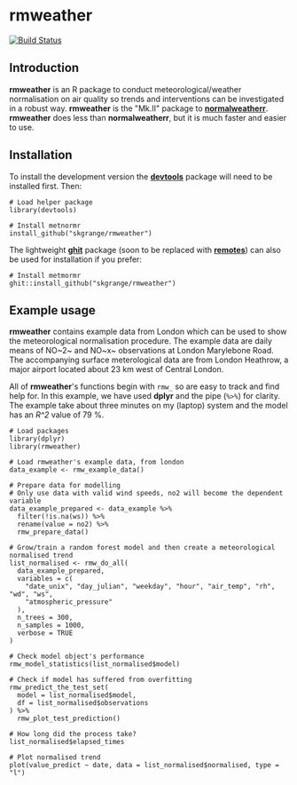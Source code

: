 # **rmweather**

[![Build Status](https://travis-ci.org/skgrange/rmweather.svg?branch=master)](https://travis-ci.org/skgrange/rmweather)

## Introduction

**rmweather** is an R package to conduct meteorological/weather normalisation on air quality so trends and interventions can be investigated in a robust way. **rmweather** is the "Mk.II" package to [**normalweatherr**](https://github.com/skgrange/normalweatherr). **rmweather** does less than **normalweatherr**, but it is much faster and easier to use. 

## Installation

To install the development version the [**devtools**](https://github.com/hadley/devtools) package will need to be installed first. Then:

```
# Load helper package
library(devtools)

# Install metnormr
install_github("skgrange/rmweather")
```

The lightweight [**ghit**](https://github.com/cloudyr/ghit) package (soon to be replaced with [**remotes**](https://github.com/r-lib/remotes)) can also be used for installation if you prefer: 

```
# Install metmormr
ghit::install_github("skgrange/rmweather")
```

## Example usage

**rmweather** contains example data from London which can be used to show the meteorological normalisation procedure. The example data are daily means of NO~2~ and NO~x~ observations at London Marylebone Road. The accompanying surface meterological data are from London Heathrow, a major airport located about 23 km west of Central London. 

All of **rmweather**'s functions begin with `rmw_` so are easy to track and find help for. In this example, we have used **dplyr** and the pipe (`%>%`) for clarity. The example take about three minutes on my (laptop) system and the model has an *R^2* value of 79 %. 

```
# Load packages
library(dplyr)
library(rmweather)

# Load rmweather's example data, from london
data_example <- rmw_example_data()

# Prepare data for modelling
# Only use data with valid wind speeds, no2 will become the dependent variable
data_example_prepared <- data_example %>% 
  filter(!is.na(ws)) %>% 
  rename(value = no2) %>% 
  rmw_prepare_data()

# Grow/train a random forest model and then create a meteorological normalised trend 
list_normalised <- rmw_do_all(
  data_example_prepared,
  variables = c(
    "date_unix", "day_julian", "weekday", "hour", "air_temp", "rh", "wd", "ws",
    "atmospheric_pressure"
  ),
  n_trees = 300,
  n_samples = 1000,
  verbose = TRUE
)

# Check model object's performance
rmw_model_statistics(list_normalised$model)

# Check if model has suffered from overfitting
rmw_predict_the_test_set(
  model = list_normalised$model,
  df = list_normalised$observations
) %>% 
  rmw_plot_test_prediction()

# How long did the process take? 
list_normalised$elapsed_times

# Plot normalised trend
plot(value_predict ~ date, data = list_normalised$normalised, type = "l")
```
